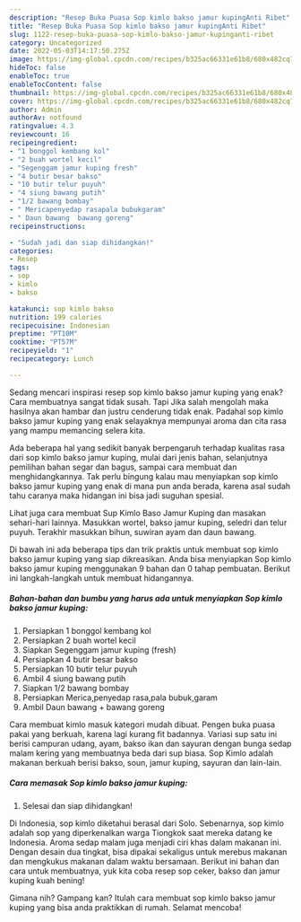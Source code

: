 ```yaml
---
description: "Resep Buka Puasa Sop kimlo bakso jamur kupingAnti Ribet"
title: "Resep Buka Puasa Sop kimlo bakso jamur kupingAnti Ribet"
slug: 1122-resep-buka-puasa-sop-kimlo-bakso-jamur-kupinganti-ribet
category: Uncategorized
date: 2022-05-03T14:17:50.275Z
image: https://img-global.cpcdn.com/recipes/b325ac66331e61b8/680x482cq70/sop-kimlo-bakso-jamur-kuping-foto-resep-utama.jpg
hideToc: false
enableToc: true
enableTocContent: false
thumbnail: https://img-global.cpcdn.com/recipes/b325ac66331e61b8/680x482cq70/sop-kimlo-bakso-jamur-kuping-foto-resep-utama.jpg
cover: https://img-global.cpcdn.com/recipes/b325ac66331e61b8/680x482cq70/sop-kimlo-bakso-jamur-kuping-foto-resep-utama.jpg
author: Admin
authorAv: notfound
ratingvalue: 4.3
reviewcount: 16
recipeingredient:
- "1 bonggol kembang kol"
- "2 buah wortel kecil"
- "Segenggam jamur kuping fresh"
- "4 butir besar bakso"
- "10 butir telur puyuh"
- "4 siung bawang putih"
- "1/2 bawang bombay"
- " Mericapenyedap rasapala bubukgaram"
- " Daun bawang  bawang goreng"
recipeinstructions:

- "Sudah jadi dan siap dihidangkan!"
categories:
- Resep
tags:
- sop
- kimlo
- bakso

katakunci: sop kimlo bakso 
nutrition: 199 calories
recipecuisine: Indonesian
preptime: "PT10M"
cooktime: "PT57M"
recipeyield: "1"
recipecategory: Lunch

---
```



Sedang mencari inspirasi resep sop kimlo bakso jamur kuping yang enak? Cara membuatnya sangat tidak susah. Tapi Jika salah mengolah maka hasilnya akan hambar dan justru cenderung tidak enak. Padahal sop kimlo bakso jamur kuping yang enak selayaknya mempunyai aroma dan cita rasa yang mampu memancing selera kita.


Ada beberapa hal yang sedikit banyak berpengaruh terhadap kualitas rasa dari sop kimlo bakso jamur kuping, mulai dari jenis bahan, selanjutnya pemilihan bahan segar dan bagus, sampai cara membuat dan menghidangkannya. Tak perlu bingung kalau mau menyiapkan sop kimlo bakso jamur kuping yang enak di mana pun anda berada, karena asal sudah tahu caranya maka hidangan ini bisa jadi suguhan spesial.

Lihat juga cara membuat Sup Kimlo Baso Jamur Kuping dan masakan sehari-hari lainnya. Masukkan wortel, bakso jamur kuping, seledri dan telur puyuh. Terakhir masukkan bihun, suwiran ayam dan daun bawang.


Di bawah ini ada beberapa tips dan trik praktis untuk membuat sop kimlo bakso jamur kuping yang siap dikreasikan. Anda bisa menyiapkan Sop kimlo bakso jamur kuping menggunakan 9 bahan dan 0 tahap pembuatan. Berikut ini langkah-langkah untuk membuat hidangannya.

<!--inarticleads1-->

##### Bahan-bahan dan bumbu yang harus ada untuk menyiapkan Sop kimlo bakso jamur kuping:

1. Persiapkan 1 bonggol kembang kol
1. Persiapkan 2 buah wortel kecil
1. Siapkan Segenggam jamur kuping (fresh)
1. Persiapkan 4 butir besar bakso
1. Persiapkan 10 butir telur puyuh
1. Ambil 4 siung bawang putih
1. Siapkan 1/2 bawang bombay
1. Persiapkan  Merica,penyedap rasa,pala bubuk,garam
1. Ambil  Daun bawang + bawang goreng


Cara membuat kimlo masuk kategori mudah dibuat. Pengen buka puasa pakai yang berkuah, karena lagi kurang fit badannya. Variasi sup satu ini berisi campuran udang, ayam, bakso ikan dan sayuran dengan bunga sedap malam kering yang membuatnya beda dari sup biasa. Sop Kimlo adalah makanan berkuah berisi bakso, soun, jamur kuping, sayuran dan lain-lain. 

<!--inarticleads2-->

##### Cara memasak Sop kimlo bakso jamur kuping:


1. Selesai dan siap dihidangkan!

Di Indonesia, sop kimlo diketahui berasal dari Solo. Sebenarnya, sop kimlo adalah sop yang diperkenalkan warga Tiongkok saat mereka datang ke Indonesia. Aroma sedap malam juga menjadi ciri khas dalam makanan ini. Dengan desain dua tingkat, bisa dipakai sekaligus untuk merebus makanan dan mengkukus makanan dalam waktu bersamaan. Berikut ini bahan dan cara untuk membuatnya, yuk kita coba resep sop ceker, bakso dan jamur kuping kuah bening! 

Gimana nih? Gampang kan? Itulah cara membuat sop kimlo bakso jamur kuping yang bisa anda praktikkan di rumah. Selamat mencoba!
